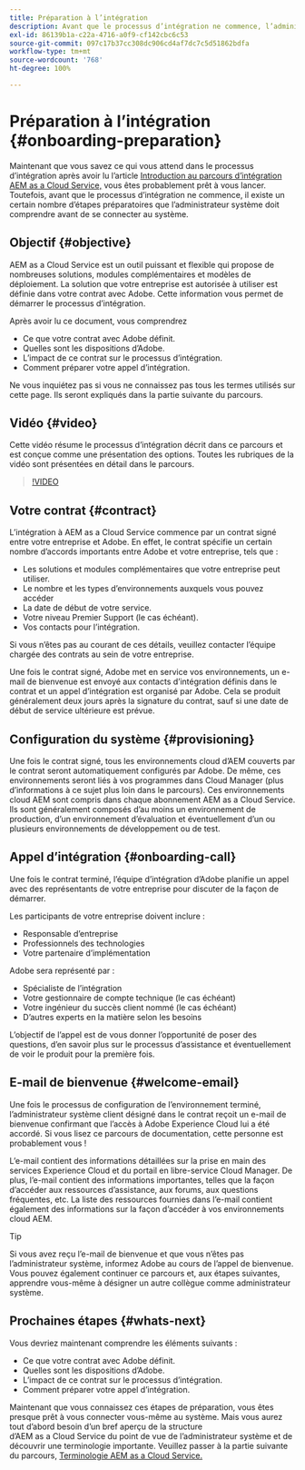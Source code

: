 ```yaml
---
title: Préparation à l’intégration
description: Avant que le processus d’intégration ne commence, l’administrateur système doit comprendre un certain nombre d’étapes préparatoires avant de se connecter au système.
exl-id: 86139b1a-c22a-4716-a0f9-cf142cbc6c53
source-git-commit: 097c17b37cc308dc906cd4af7dc7c5d51862bdfa
workflow-type: tm+mt
source-wordcount: '768'
ht-degree: 100%

---
```


# Préparation à l’intégration {#onboarding-preparation}

Maintenant que vous savez ce qui vous attend dans le processus d’intégration après avoir lu l’article [Introduction au parcours d’intégration AEM as a Cloud Service,](overview.md) vous êtes probablement prêt à vous lancer. Toutefois, avant que le processus d’intégration ne commence, il existe un certain nombre d’étapes préparatoires que l’administrateur système doit comprendre avant de se connecter au système.

## Objectif {#objective}

AEM as a Cloud Service est un outil puissant et flexible qui propose de nombreuses solutions, modules complémentaires et modèles de déploiement. La solution que votre entreprise est autorisée à utiliser est définie dans votre contrat avec Adobe. Cette information vous permet de démarrer le processus d’intégration.

Après avoir lu ce document, vous comprendrez

* Ce que votre contrat avec Adobe définit.
* Quelles sont les dispositions d’Adobe.
* L’impact de ce contrat sur le processus d’intégration.
* Comment préparer votre appel d’intégration.

Ne vous inquiétez pas si vous ne connaissez pas tous les termes utilisés sur cette page. Ils seront expliqués dans la partie suivante du parcours.

## Vidéo  {#video}

Cette vidéo résume le processus d’intégration décrit dans ce parcours et est conçue comme une présentation des options. Toutes les rubriques de la vidéo sont présentées en détail dans le parcours.

>[!VIDEO](https://video.tv.adobe.com/v/336959/?quality=12&learn=on)

## Votre contrat {#contract}

L’intégration à AEM as a Cloud Service commence par un contrat signé entre votre entreprise et Adobe. En effet, le contrat spécifie un certain nombre d’accords importants entre Adobe et votre entreprise, tels que :

* Les solutions et modules complémentaires que votre entreprise peut utiliser.
* Le nombre et les types d’environnements auxquels vous pouvez accéder
* La date de début de votre service.
* Votre niveau Premier Support (le cas échéant).
* Vos contacts pour l’intégration.

Si vous n’êtes pas au courant de ces détails, veuillez contacter l’équipe chargée des contrats au sein de votre entreprise.

Une fois le contrat signé, Adobe met en service vos environnements, un e-mail de bienvenue est envoyé aux contacts d’intégration définis dans le contrat et un appel d’intégration est organisé par Adobe. Cela se produit généralement deux jours après la signature du contrat, sauf si une date de début de service ultérieure est prévue.

## Configuration du système {#provisioning}

Une fois le contrat signé, tous les environnements cloud d’AEM couverts par le contrat seront automatiquement configurés par Adobe. De même, ces environnements seront liés à vos programmes dans Cloud Manager (plus d’informations à ce sujet plus loin dans le parcours). Ces environnements cloud AEM sont compris dans chaque abonnement AEM as a Cloud Service. Ils sont généralement composés d’au moins un environnement de production, d’un environnement d’évaluation et éventuellement d’un ou plusieurs environnements de développement ou de test.

## Appel d’intégration {#onboarding-call}

Une fois le contrat terminé, l’équipe d’intégration d’Adobe planifie un appel avec des représentants de votre entreprise pour discuter de la façon de démarrer.

Les participants de votre entreprise doivent inclure :

* Responsable d’entreprise
* Professionnels des technologies
* Votre partenaire d’implémentation

Adobe sera représenté par :

* Spécialiste de l’intégration
* Votre gestionnaire de compte technique (le cas échéant)
* Votre ingénieur du succès client nommé (le cas échéant)
* D’autres experts en la matière selon les besoins

L’objectif de l’appel est de vous donner l’opportunité de poser des questions, d’en savoir plus sur le processus d’assistance et éventuellement de voir le produit pour la première fois.

## E-mail de bienvenue {#welcome-email}

Une fois le processus de configuration de l’environnement terminé, l’administrateur système client désigné dans le contrat reçoit un e-mail de bienvenue confirmant que l’accès à Adobe Experience Cloud lui a été accordé. Si vous lisez ce parcours de documentation, cette personne est probablement vous !

L’e-mail contient des informations détaillées sur la prise en main des services Experience Cloud et du portail en libre-service Cloud Manager. De plus, l’e-mail contient des informations importantes, telles que la façon d’accéder aux ressources d’assistance, aux forums, aux questions fréquentes, etc. La liste des ressources fournies dans l’e-mail contient également des informations sur la façon d’accéder à vos environnements cloud AEM.

>[!TIP]
>
>Si vous avez reçu l’e-mail de bienvenue et que vous n’êtes pas l’administrateur système, informez Adobe au cours de l’appel de bienvenue. Vous pouvez également continuer ce parcours et, aux étapes suivantes, apprendre vous-même à désigner un autre collègue comme administrateur système.

## Prochaines étapes {#whats-next}

Vous devriez maintenant comprendre les éléments suivants :

* Ce que votre contrat avec Adobe définit.
* Quelles sont les dispositions d’Adobe.
* L’impact de ce contrat sur le processus d’intégration.
* Comment préparer votre appel d’intégration.

Maintenant que vous connaissez ces étapes de préparation, vous êtes presque prêt à vous connecter vous-même au système. Mais vous aurez tout d’abord besoin d’un bref aperçu de la structure d’AEM as a Cloud Service du point de vue de l’administrateur système et de découvrir une terminologie importante. Veuillez passer à la partie suivante du parcours, [Terminologie AEM as a Cloud Service.](terminology.md)
